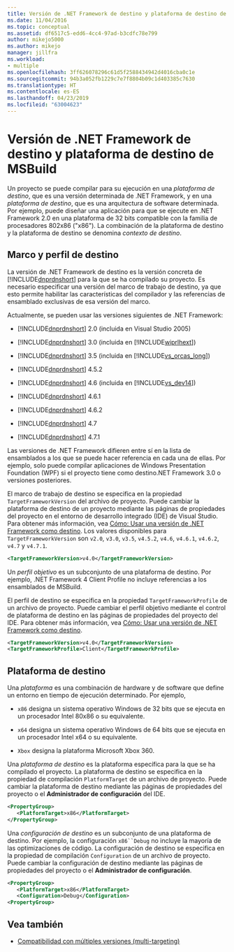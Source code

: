 ```yaml
---
title: Versión de .NET Framework de destino y plataforma de destino de MSBuild | Microsoft Docs
ms.date: 11/04/2016
ms.topic: conceptual
ms.assetid: df6517c5-edd6-4cc4-97ad-b3cdfc78e799
author: mikejo5000
ms.author: mikejo
manager: jillfra
ms.workload:
- multiple
ms.openlocfilehash: 3ff626078296c61d5f2588434942d4016cba0c1e
ms.sourcegitcommit: 94b3a052fb1229c7e7f8804b09c1d403385c7630
ms.translationtype: HT
ms.contentlocale: es-ES
ms.lasthandoff: 04/23/2019
ms.locfileid: "63004623"
---
```

# <a name="msbuild-target-framework-and-target-platform"></a>Versión de .NET Framework de destino y plataforma de destino de MSBuild
Un proyecto se puede compilar para su ejecución en una *plataforma de destino*, que es una versión determinada de .NET Framework, y en una *plataforma de destino*, que es una arquitectura de software determinada.  Por ejemplo, puede diseñar una aplicación para que se ejecute en .NET Framework 2.0 en una plataforma de 32 bits compatible con la familia de procesadores 802x86 ("x86"). La combinación de la plataforma de destino y la plataforma de destino se denomina *contexto de destino*.

## <a name="target-framework-and-profile"></a>Marco y perfil de destino
 La versión de .NET Framework de destino es la versión concreta de [!INCLUDE[dnprdnshort](../code-quality/includes/dnprdnshort_md.md)] para la que se ha compilado su proyecto. Es necesario especificar una versión del marco de trabajo de destino, ya que esto permite habilitar las características del compilador y las referencias de ensamblado exclusivas de esa versión del marco.

 Actualmente, se pueden usar las versiones siguientes de .NET Framework:

- [!INCLUDE[dnprdnshort](../code-quality/includes/dnprdnshort_md.md)] 2.0 (incluida en Visual Studio 2005)

- [!INCLUDE[dnprdnshort](../code-quality/includes/dnprdnshort_md.md)] 3.0 (incluida en [!INCLUDE[wiprlhext](../debugger/includes/wiprlhext_md.md)])

- [!INCLUDE[dnprdnshort](../code-quality/includes/dnprdnshort_md.md)] 3.5 (incluida en [!INCLUDE[vs_orcas_long](../debugger/includes/vs_orcas_long_md.md)])

- [!INCLUDE[dnprdnshort](../code-quality/includes/dnprdnshort_md.md)] 4.5.2

- [!INCLUDE[dnprdnshort](../code-quality/includes/dnprdnshort_md.md)] 4.6 (incluida en [!INCLUDE[vs_dev14](../misc/includes/vs_dev14_md.md)])

- [!INCLUDE[dnprdnshort](../code-quality/includes/dnprdnshort_md.md)] 4.6.1

- [!INCLUDE[dnprdnshort](../code-quality/includes/dnprdnshort_md.md)] 4.6.2

- [!INCLUDE[dnprdnshort](../code-quality/includes/dnprdnshort_md.md)] 4.7

- [!INCLUDE[dnprdnshort](../code-quality/includes/dnprdnshort_md.md)] 4.7.1

Las versiones de .NET Framework difieren entre sí en la lista de ensamblados a los que se puede hacer referencia en cada una de ellas. Por ejemplo, solo puede compilar aplicaciones de Windows Presentation Foundation (WPF) si el proyecto tiene como destino.NET Framework 3.0 o versiones posteriores.

El marco de trabajo de destino se especifica en la propiedad `TargetFrameworkVersion` del archivo de proyecto. Puede cambiar la plataforma de destino de un proyecto mediante las páginas de propiedades del proyecto en el entorno de desarrollo integrado (IDE) de Visual Studio. Para obtener más información, vea [Cómo: Usar una versión de .NET Framework como destino](../ide/how-to-target-a-version-of-the-dotnet-framework.md). Los valores disponibles para `TargetFrameworkVersion` son `v2.0`, `v3.0`, `v3.5`, `v4.5.2`, `v4.6`, `v4.6.1`, `v4.6.2`, `v4.7` y `v4.7.1`.

```xml
<TargetFrameworkVersion>v4.0</TargetFrameworkVersion>
```

 Un *perfil objetivo* es un subconjunto de una plataforma de destino. Por ejemplo, .NET Framework 4 Client Profile no incluye referencias a los ensamblados de MSBuild.

 El perfil de destino se especifica en la propiedad `TargetFrameworkProfile` de un archivo de proyecto. Puede cambiar el perfil objetivo mediante el control de plataforma de destino en las páginas de propiedades del proyecto del IDE. Para obtener más información, vea [Cómo: Usar una versión de .NET Framework como destino](../ide/how-to-target-a-version-of-the-dotnet-framework.md).

```xml
<TargetFrameworkVersion>v4.0</TargetFrameworkVersion>
<TargetFrameworkProfile>Client</TargetFrameworkProfile>
```

## <a name="target-platform"></a>Plataforma de destino
 Una *plataforma* es una combinación de hardware y de software que define un entorno en tiempo de ejecución determinado. Por ejemplo,

- `x86` designa un sistema operativo Windows de 32 bits que se ejecuta en un procesador Intel 80x86 o su equivalente.

- `x64` designa un sistema operativo Windows de 64 bits que se ejecuta en un procesador Intel x64 o su equivalente.

- `Xbox` designa la plataforma Microsoft Xbox 360.

Una *plataforma de destino* es la plataforma específica para la que se ha compilado el proyecto. La plataforma de destino se especifica en la propiedad de compilación `PlatformTarget` de un archivo de proyecto. Puede cambiar la plataforma de destino mediante las páginas de propiedades del proyecto o el **Administrador de configuración** del IDE.

```xml
<PropertyGroup>
   <PlatformTarget>x86</PlatformTarget>
</PropertyGroup>

```

Una *configuración de destino* es un subconjunto de una plataforma de destino. Por ejemplo, la configuración `x86``Debug` no incluye la mayoría de las optimizaciones de código. La configuración de destino se especifica en la propiedad de compilación `Configuration` de un archivo de proyecto. Puede cambiar la configuración de destino mediante las páginas de propiedades del proyecto o el **Administrador de configuración**.

```xml
<PropertyGroup>
   <PlatformTarget>x86</PlatformTarget>
   <Configuration>Debug</Configuration>
<PropertyGroup>

```

## <a name="see-also"></a>Vea también
- [Compatibilidad con múltiples versiones (multi-targeting)](../msbuild/msbuild-multitargeting-overview.md)
